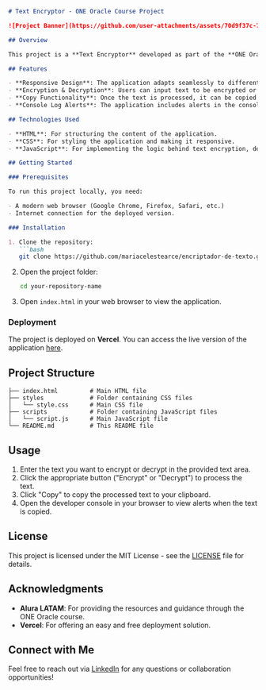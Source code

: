 ```markdown
# Text Encryptor - ONE Oracle Course Project

![Project Banner](https://github.com/user-attachments/assets/70d9f37c-7c02-4969-a442-bf32ef2f1f2c)

## Overview

This project is a **Text Encryptor** developed as part of the **ONE Oracle by Alura LATAM** Web Development course. It is a responsive web application built using **HTML**, **CSS**, and **JavaScript**. The application allows users to encrypt, decrypt, and copy text with ease.

## Features

- **Responsive Design**: The application adapts seamlessly to different screen sizes, ensuring a consistent user experience across devices.
- **Encryption & Decryption**: Users can input text to be encrypted or decrypted using simple algorithms.
- **Copy Functionality**: Once the text is processed, it can be copied to the clipboard with a single click.
- **Console Log Alerts**: The application includes alerts in the console to confirm when the text has been successfully copied.

## Technologies Used

- **HTML**: For structuring the content of the application.
- **CSS**: For styling the application and making it responsive.
- **JavaScript**: For implementing the logic behind text encryption, decryption, and copying.

## Getting Started

### Prerequisites

To run this project locally, you need:

- A modern web browser (Google Chrome, Firefox, Safari, etc.)
- Internet connection for the deployed version.

### Installation

1. Clone the repository:
   ```bash
   git clone https://github.com/mariacelestearce/encriptador-de-texto.git
   ```
2. Open the project folder:
   ```bash
   cd your-repository-name
   ```
3. Open `index.html` in your web browser to view the application.

### Deployment

The project is deployed on **Vercel**. You can access the live version of the application [here](https://mca-encriptador-de-texto-one.vercel.app/).

## Project Structure

```
├── index.html         # Main HTML file
├── styles             # Folder containing CSS files
│   └── style.css      # Main CSS file
├── scripts            # Folder containing JavaScript files
│   └── script.js      # Main JavaScript file
└── README.md          # This README file
```

## Usage

1. Enter the text you want to encrypt or decrypt in the provided text area.
2. Click the appropriate button ("Encrypt" or "Decrypt") to process the text.
3. Click "Copy" to copy the processed text to your clipboard.
4. Open the developer console in your browser to view alerts when the text is copied.

## License

This project is licensed under the MIT License - see the [LICENSE](LICENSE) file for details.

## Acknowledgments

- **Alura LATAM**: For providing the resources and guidance through the ONE Oracle course.
- **Vercel**: For offering an easy and free deployment solution.

## Connect with Me

Feel free to reach out via [LinkedIn](https://www.linkedin.com/in/maria-celeste-arce/) for any questions or collaboration opportunities!
